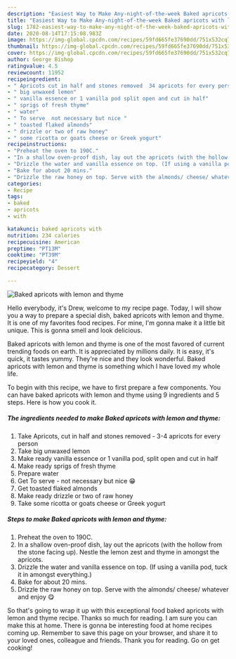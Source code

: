 ```yaml
---
description: "Easiest Way to Make Any-night-of-the-week Baked apricots with lemon and thyme"
title: "Easiest Way to Make Any-night-of-the-week Baked apricots with lemon and thyme"
slug: 1782-easiest-way-to-make-any-night-of-the-week-baked-apricots-with-lemon-and-thyme
date: 2020-08-14T17:15:08.983Z
image: https://img-global.cpcdn.com/recipes/59fd665fe37690dd/751x532cq70/baked-apricots-with-lemon-and-thyme-recipe-main-photo.jpg
thumbnail: https://img-global.cpcdn.com/recipes/59fd665fe37690dd/751x532cq70/baked-apricots-with-lemon-and-thyme-recipe-main-photo.jpg
cover: https://img-global.cpcdn.com/recipes/59fd665fe37690dd/751x532cq70/baked-apricots-with-lemon-and-thyme-recipe-main-photo.jpg
author: George Bishop
ratingvalue: 4.5
reviewcount: 11952
recipeingredient:
- " Apricots cut in half and stones removed  34 apricots for every person"
- " big unwaxed lemon"
- " vanilla essence or 1 vanilla pod split open and cut in half"
- " sprigs of fresh thyme"
- " water"
- " To serve  not necessary but nice "
- " toasted flaked almonds"
- " drizzle or two of raw honey"
- " some ricotta or goats cheese or Greek yogurt"
recipeinstructions:
- "Preheat the oven to 190C."
- "In a shallow oven-proof dish, lay out the apricots (with the hollow from the stone facing up). Nestle the lemon zest and thyme in amongst the apricots."
- "Drizzle the water and vanilla essence on top. (If using a vanilla pod, tuck it in amongst everything.)"
- "Bake for about 20 mins."
- "Drizzle the raw honey on top. Serve with the almonds/ cheese/ whatever and enjoy 😋"
categories:
- Recipe
tags:
- baked
- apricots
- with

katakunci: baked apricots with 
nutrition: 234 calories
recipecuisine: American
preptime: "PT13M"
cooktime: "PT39M"
recipeyield: "4"
recipecategory: Dessert

---
```



![Baked apricots with lemon and thyme](https://img-global.cpcdn.com/recipes/59fd665fe37690dd/751x532cq70/baked-apricots-with-lemon-and-thyme-recipe-main-photo.jpg)

Hello everybody, it's Drew, welcome to my recipe page. Today, I will show you a way to prepare a special dish, baked apricots with lemon and thyme. It is one of my favorites food recipes. For mine, I'm gonna make it a little bit unique. This is gonna smell and look delicious.



Baked apricots with lemon and thyme is one of the most favored of current trending foods on earth. It is appreciated by millions daily. It is easy, it's quick, it tastes yummy. They're nice and they look wonderful. Baked apricots with lemon and thyme is something which I have loved my whole life.


To begin with this recipe, we have to first prepare a few components. You can have baked apricots with lemon and thyme using 9 ingredients and 5 steps. Here is how you cook it.

<!--inarticleads1-->

##### The ingredients needed to make Baked apricots with lemon and thyme:

1. Take  Apricots, cut in half and stones removed - 3-4 apricots for every person
1. Take  big unwaxed lemon
1. Make ready  vanilla essence or 1 vanilla pod, split open and cut in half
1. Make ready  sprigs of fresh thyme
1. Prepare  water
1. Get  To serve - not necessary but nice 😁
1. Get  toasted flaked almonds
1. Make ready  drizzle or two of raw honey
1. Take  some ricotta or goats cheese or Greek yogurt




<!--inarticleads2-->

##### Steps to make Baked apricots with lemon and thyme:

1. Preheat the oven to 190C.
1. In a shallow oven-proof dish, lay out the apricots (with the hollow from the stone facing up). Nestle the lemon zest and thyme in amongst the apricots.
1. Drizzle the water and vanilla essence on top. (If using a vanilla pod, tuck it in amongst everything.)
1. Bake for about 20 mins.
1. Drizzle the raw honey on top. Serve with the almonds/ cheese/ whatever and enjoy 😋




So that's going to wrap it up with this exceptional food baked apricots with lemon and thyme recipe. Thanks so much for reading. I am sure you can make this at home. There is gonna be interesting food at home recipes coming up. Remember to save this page on your browser, and share it to your loved ones, colleague and friends. Thank you for reading. Go on get cooking!

